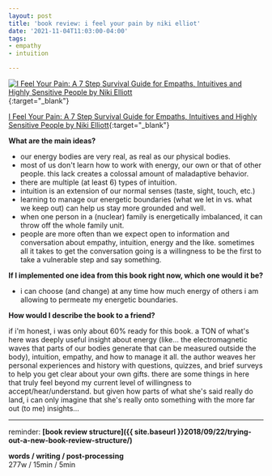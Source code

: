 ```yaml
---
layout: post
title: 'book review: i feel your pain by niki elliot'
date: '2021-11-04T11:03:00-04:00'
tags:
- empathy
- intuition

--- 
```



[![I Feel Your Pain: A 7 Step Survival Guide for Empaths, Intuitives and Highly Sensitive People by Niki Elliott](https://i.gr-assets.com/images/S/compressed.photo.goodreads.com/books/1479872123l/33099800._SY475_.jpg)](https://www.goodreads.com/book/show/33099800-i-feel-your-pain){:target="_blank"}

[I Feel Your Pain: A 7 Step Survival Guide for Empaths, Intuitives and Highly Sensitive People by Niki Elliott](https://www.goodreads.com/book/show/33099800-i-feel-your-pain){:target="_blank"}

 <b>What are the main ideas?</b> 

* our energy bodies are very real, as real as our physical bodies.
* most of us don't learn how to work with energy, our own or that of other people. this lack creates a colossal amount of maladaptive behavior. 
* there are multiple (at least 6) types of intuition. 
* intuition is an extension of our normal senses (taste, sight, touch, etc.)
* learning to manage our energetic boundaries (what we let in vs. what we keep out) can help us stay more grounded and well. 
* when one person in a (nuclear) family is energetically imbalanced, it can throw off the whole family unit.
* people are more often than we expect open to information and conversation about empathy, intuition, energy and the like. sometimes all it takes to get the conversation going is a willingness to be the first to take a vulnerable step and say something.


<b>If I implemented one idea from this book right now, which one would it be?</b>

* i can choose (and change) at any time how much energy of others i am allowing to permeate my energetic boundaries. 



<b>How would I describe the book to a friend?</b>

if i'm honest, i was only about 60% ready for this book. a TON of what's here was deeply useful insight about energy (like... the electromagnetic waves that parts of our bodies generate that can be measured outside the body), intuition, empathy, and how to manage it all. the author weaves her personal experiences and history with questions, quizzes, and brief surveys to help you get clear about your own gifts. there are some things in here that truly feel beyond my current level of willingness to accept/hear/understand. but given how parts of what she's said really do land, i can only imagine that she's really onto something with the more far out (to me) insights...

---

reminder: **[book review structure]({{ site.baseurl }}2018/09/22/trying-out-a-new-book-review-structure/)**


<!-- &#042; = asterisk -->
<!-- &#039; = single quote '-->

**words / writing / post-processing**  
277w / 15min / 5min